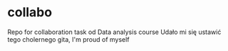 # collabo
Repo for collaboration task od Data analysis course
Udało mi się ustawić tego cholernego gita, I'm proud of myself
